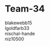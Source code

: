 # Team-34
blakewebb15</br>
lgoldfarb33</br>
nischal-hande</br>
niz10500</br>

<!-- Assumptions for the main HTML milestone:
- Minimal amount of css used (will be added on later)
- We have used v-for statements in the doc where we felt might be necessary for future use; not in use currently
- VueJs CDN link has been added for future use
- Forms placed are temporary; does not add any records to database
- Lot of work pending for upcoming milestones! -->
